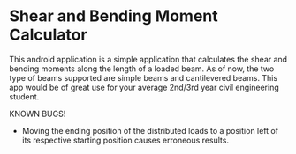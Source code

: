 Shear and Bending Moment Calculator
===================================

This android application is a simple application that calculates the shear
and bending moments along the length of a loaded beam. As of now, the two 
type of beams supported are simple beams and cantilevered beams. This app
would be of great use for your average 2nd/3rd year civil engineering student.

KNOWN BUGS!
- Moving the ending position of the distributed loads to a position left of 
its respective starting position causes erroneous results.
